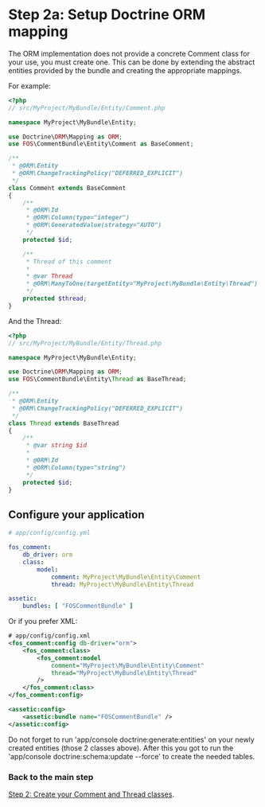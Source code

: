 Step 2a: Setup Doctrine ORM mapping
===================================
The ORM implementation does not provide a concrete Comment class for your use,
you must create one. This can be done by extending the abstract entities
provided by the bundle and creating the appropriate mappings.

For example:

``` php
<?php
// src/MyProject/MyBundle/Entity/Comment.php

namespace MyProject\MyBundle\Entity;

use Doctrine\ORM\Mapping as ORM;
use FOS\CommentBundle\Entity\Comment as BaseComment;

/**
 * @ORM\Entity
 * @ORM\ChangeTrackingPolicy("DEFERRED_EXPLICIT")
 */
class Comment extends BaseComment
{
    /**
     * @ORM\Id
     * @ORM\Column(type="integer")
     * @ORM\GeneratedValue(strategy="AUTO")
     */
    protected $id;

    /**
     * Thread of this comment
     *
     * @var Thread
     * @ORM\ManyToOne(targetEntity="MyProject\MyBundle\Entity\Thread")
     */
    protected $thread;
}
```

And the Thread:

``` php
<?php
// src/MyProject/MyBundle/Entity/Thread.php

namespace MyProject\MyBundle\Entity;

use Doctrine\ORM\Mapping as ORM;
use FOS\CommentBundle\Entity\Thread as BaseThread;

/**
 * @ORM\Entity
 * @ORM\ChangeTrackingPolicy("DEFERRED_EXPLICIT")
 */
class Thread extends BaseThread
{
    /**
     * @var string $id
     *
     * @ORM\Id
     * @ORM\Column(type="string")
     */
    protected $id;
}
```

## Configure your application

``` yaml
# app/config/config.yml

fos_comment:
    db_driver: orm
    class:
        model:
            comment: MyProject\MyBundle\Entity\Comment
            thread: MyProject\MyBundle\Entity\Thread

assetic:
    bundles: [ "FOSCommentBundle" ]     
```

Or if you prefer XML:

``` xml
# app/config/config.xml
<fos_comment:config db-driver="orm">
    <fos_comment:class>
        <fos_comment:model
            comment="MyProject\MyBundle\Entity\Comment"
            thread="MyProject\MyBundle\Entity\Thread"
        />
    </fos_comment:class>
</fos_comment:config>

<assetic:config>
    <assetic:bundle name="FOSCommentBundle" />
</assetic:config>
```
Do not forget to run 'app/console doctrine:generate:entities' on your newly created entities (those 2 classes above). 
After this you got to run the 'app/console doctrine:schema:update --force' to create the needed tables.

### Back to the main step
[Step 2: Create your Comment and Thread classes](2-create_your_comment_and_thread_classes.md).
